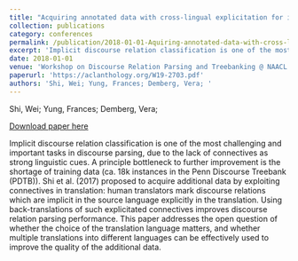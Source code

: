 ```yaml
---
title: "Acquiring annotated data with cross-lingual explicitation for implicit discourse relation classification"
collection: publications
category: conferences
permalink: /publication/2018-01-01-Aquiring-annotated-data-with-cross-lingual
excerpt: 'Implicit discourse relation classification is one of the most challenging and important tasks in discourse parsing, due to the lack of connectives as strong linguistic cues. A principle bottleneck to further improvement is the shortage of training data (ca. 18k instances in the Penn Discourse Treebank (PDTB)). Shi et al. (2017) proposed to acquire additional data by exploiting connectives in translation: human translators mark discourse relations which are implicit in the source language explicitly in the translation. Using back-translations of such explicitated connectives improves discourse relation parsing performance. This paper addresses the open question of whether the choice of the translation language matters, and whether multiple translations into different languages can be effectively used to improve the quality of the additional data.'
date: 2018-01-01
venue: 'Workshop on Discourse Relation Parsing and Treebanking @ NAACL'
paperurl: 'https://aclanthology.org/W19-2703.pdf'
authors: 'Shi, Wei; Yung, Frances; Demberg, Vera; '
---
```

Shi, Wei; Yung, Frances; Demberg, Vera; 

<a href='https://aclanthology.org/W19-2703.pdf'>Download paper here</a>

Implicit discourse relation classification is one of the most challenging and important tasks in discourse parsing, due to the lack of connectives as strong linguistic cues. A principle bottleneck to further improvement is the shortage of training data (ca. 18k instances in the Penn Discourse Treebank (PDTB)). Shi et al. (2017) proposed to acquire additional data by exploiting connectives in translation: human translators mark discourse relations which are implicit in the source language explicitly in the translation. Using back-translations of such explicitated connectives improves discourse relation parsing performance. This paper addresses the open question of whether the choice of the translation language matters, and whether multiple translations into different languages can be effectively used to improve the quality of the additional data.
